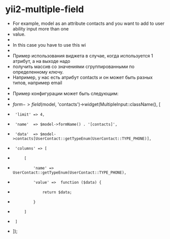 # yii2-multiple-field


 * For example, model as an attribute contacts and you want to add to user ability input more than one
 * value.
 *
 * In this case you have to use this wi
 *
 * Пример использования виджета в случае, когда используется 1 атрибут, а на выходе надо
 * получить массив со значениями сгруппированными по определенному ключу.
 * Например, у нас есть атрибут contacts и он может быть разных типов, например email
 *
 * Пример конфигурации может быть следующим:
 *
 * $form->field($model, 'contacts')->widget(MultipleInput::className(), [
 *      'limit' => 4,
 *      'name'  => $model->formName() . '[contacts]',
 *      'data'  => $model->contacts[UserContact::getTypeEnum(UserContact::TYPE_PHONE)],
 *      'columns' => [
 *          [
 *              'name' => UserContact::getTypeEnum(UserContact::TYPE_PHONE),
 *              'value' =>  function ($data) {
 *                  return $data;
 *              }
 *          ]
 *      ]
 * ]);